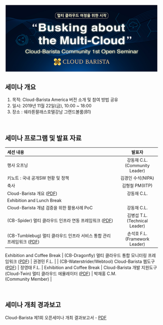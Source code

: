 <p align="center">
  <img src="https://github.com/cloud-barista/docs/blob/master/openseminar/v0.1.0-americano/images/americano.png">
</p>

## 세미나 개요
1. 목적: Cloud-Barista America 버전 소개 및 참여 방법 공유 
2. 일시: 2019년 11월 22일(금), 10:00 ~ 18:00
3. 장소 : 쉐라톤팔래스호텔강남 그랜드볼룸(B1)

<BR>

## 세미나 프로그램 및 발표 자료

| 세션 내용 | 발표자 |
| :--------------------------------- | :---------------------------------: |
| 행사 오프닝 | 강동재 C.L.<BR>(Community Leader) |
| 키노트 : 국내 공개SW 현황 및 정책 | 김경인 수석(NIPA) |
| 축사 | 김형철 PM(IITP) |
| Cloud-Barista 개요 ([PDF](https://github.com/cloud-barista/docs/blob/master/openseminar/v0.1.0-americano/ppt_files/Americano-OpenSeminar-1-Cloud-Barista.pdf)) | 강동재 C.L. |
| Exhibition and Lunch Break ||
| Cloud-Barista 개념 검증을 위한 활용사례 PoC | 강동재 C.L. |
| (CB-Spider) 멀티 클라우드 인프라 연동 프레임워크 ([PDF](https://github.com/cloud-barista/docs/blob/master/openseminar/v0.1.0-americano/ppt_files/Americano-OpenSeminar-2-CB-Spider.pdf)) | 김병섭 T.L.<BR>(Technical Leader) |
| (CB-Tumblebug) 멀티 클라우드 인프라 서비스 통합 관리 프레임워크 ([PDF](https://github.com/cloud-barista/docs/blob/master/openseminar/v0.1.0-americano/ppt_files/Americano-OpenSeminar-3-CB-Tumblebug.pdf)) | 손석호 F.L.<BR>(Framework Leader) |
Exhibition and Coffee Break
| (CB-Dragonfly) 멀티 클라우드 통합 모니터링 프레임워크 ([PDF](https://github.com/cloud-barista/docs/blob/master/openseminar/v0.1.0-americano/ppt_files/Americano-OpenSeminar-4-CB-Dragonfly.pdf)) | 권경민 F.L. |
| (CB-Waterstrider/Webtool) Cloud-Barista 웹도구 ([PDF](https://github.com/cloud-barista/docs/blob/master/openseminar/v0.1.0-americano/ppt_files/Americano-OpenSeminar-5-CB-Waterstrider.pdf)) | 정영태 F.L. |
Exhibition and Coffee Break
| Cloud-Barista 개발 지원도구(Cloud-Twin) 멀티 클라우드 에뮬레이터 ([PDF](https://github.com/cloud-barista/docs/blob/master/openseminar/v0.1.0-americano/ppt_files/Americano-OpenSeminar-6-Cloud-Twin.pdf)) | 박재홍 C.M.<BR>(Community Member) |

<BR>

## 세미나 개최 경과보고
Cloud-Barista 제1회 오픈세미나 개최 결과보고서 - [PDF](https://github.com/cloud-barista/docs/blob/master/openseminar/v0.1.0-americano/Cloud-Barista-1st-%EC%98%A4%ED%94%88%EC%84%B8%EB%AF%B8%EB%82%98-%EA%B0%9C%EC%B5%9C%EA%B2%B0%EA%B3%BC-%EA%B2%BD%EA%B3%BC.pdf)
